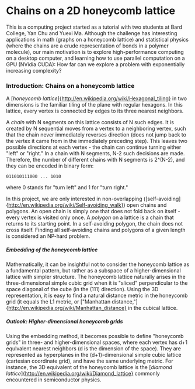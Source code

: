 Chains on a 2D honeycomb lattice
================================

This is a computing project started as a tutorial with two students at Bard College, Yan Chu and Yuexi Ma.  Although the challenge has interesting applications in math (graphs on a honeycomb lattice) and statistical physics (where the chains are a crude representation of bonds in a polymer molecule), our main motivation is to explore high-performance computing on a desktop computer, and learning how to use parallel computation on a GPU (NVidia CUDA):  How far can we explore a problem with exponentially increasing complexity?

### Introduction:  Chains on a honeycomb lattice

A [*honeycomb lattice*]{http://en.wikipedia.org/wiki/Hexagonal_tiling} in two dimensions is the familiar tiling of the plane with regular hexagons.  In this lattice, every vertex is connected by edges to its three nearest neighbors.

A *chain* with N segments on this lattice consists of N such edges.  It is created by N sequential moves from a vertex to a neighboring vertex, such that the chain never immediately reverses direction (does not jump back to the vertex it came from in the immediately preceding step).  This leaves two possible directions at each vertex - the chain can continue turning either "left" or "right."  In a chain with N segments, N-2 such decisions are made.  Therefore, the number of different chains with N segments is 2^(N-2), and they can be encoded in binary form:

    011010111000 ... 1010
    
where 0 stands for "turn left" and 1 for "turn right."

In this project, we are only interested in non-overlapping ([self-avoiding]{http://en.wikipedia.org/wiki/Self-avoiding_walk}) open chains and polygons.  An open chain is simply one that does not fold back on itself - every vertex is visited only once.  A *polygon* on a lattice is a chain that returns to its starting point.  In a self-avoiding polygon, the chain does not cross itself.  Finding all self-avoiding chains and polygons of a given length is considered an NP-hard problem.

##### Embedding of the honeycomb lattice

Mathematically, it can be insightful not to consider the honeycomb lattice as a fundamental pattern, but rather as a subspace of a higher-dimensional lattice with simpler structure.  The honeycomb lattice naturally arises in the three-dimensional simple cubic grid when it is "sliced" perpendicular to the space diagonal of the cube (in the (111) direction).  Using the 3D representation, it is easy to find a natural distance metric in the honeycomb grid (it equals the L1 metric, or ["Manhattan distance,"]{http://en.wikipedia.org/wiki/Manhattan_distance} in the cubical lattice.

##### Outlook:  Higher-dimensional honeycomb grids

Using the embedding method, it becomes possible to define "honeycomb grids" in three- and higher-dimensional spaces, where each vertex has d+1 equlvalent nearest neighbors (d is the dimension of the space).  They are represented as hyperplanes in the (d+1)-dimensional simple cubic lattice (cartesian coordinate grid), and have the same underlying metric.  For instance, the 3D equivalent of the honeycomb lattice is the [*diamond lattice*]{http://en.wikipedia.org/wiki/Diamond_lattice} commonly encountered in semiconductor physics.


